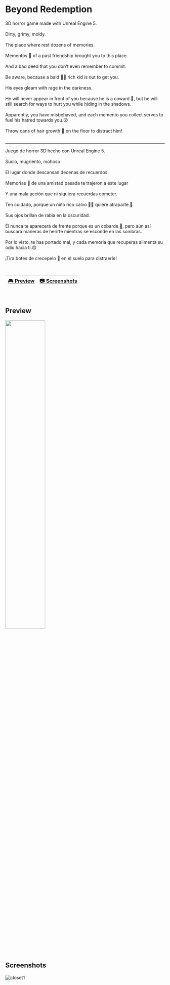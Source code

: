 # Beyond Redemption
3D horror game made with Unreal Engine 5.
<br>
<br>
Dirty, grimy, moldy.
<br>
<br>
The place where rest dozens of memories.
<br>
<br>
Mementos 📝 of a past friendship brought you to this place.
<br>
<br>
And a bad deed that you don't even remember to commit.
<br>
<br>
Be aware, because a bald 👨‍🦲 rich kid is out to get you.
<br>
<br>
His eyes gleam with rage in the darkness.
<br>
<br>
He will never appear in front of you because he is a coward 🐔, but he will still search for ways to hurt you while hiding in the shadows.
<br>
<br>
Apparently, you have misbehaved, and each memento you collect serves to fuel his hatred towards you.😡
<br>
<br>
Throw cans of hair growth 🍶 on the floor to distract him!
<br>
<br>

--------------------------------------------------------------
Juego de horror 3D hecho con Unreal Engine 5.
<br>
<br>
Sucio, mugriento, mohoso
<br>
<br>
El lugar donde descansan decenas de recuerdos.
<br>
<br>
Memorias 📝 de una amistad pasada te trajeron a este lugar
<br>
<br>
Y una mala acción que ni siquiera recuerdas cometer.
<br>
<br>
Ten cuidado, porque un niño rico calvo 👨‍🦲 quiere atraparte.🔪
<br>
<br>
Sus ojos brillan de rabia en la oscuridad.
<br>
<br>
Él nunca te aparecerá de frente porque es un cobarde 🐔, pero aún así buscará maneras de herirte mientras se esconde en las sombras.
<br>
<br>
Por lo visto, te has portado mal, y cada memoria que recuperas alimenta su odio hacia ti.😡
<br>
<br>
¡Tira botes de crecepelo 🍶 en el suelo para distraerle!

<br>

| [🎮 Preview](#preview) | [:camera: Screenshots](#screenshots) |
| --------------- | -------- |

<br>

## Preview

[<img src="https://cdn.pixabay.com/photo/2019/06/25/12/59/click-here-4298145_1280.png" width="50%">](https://www.youtube.com/watch?v=Wf63IvnhmEg "Demo game mechanics")


<br>
<br>

## Screenshots

![closet1](https://github.com/ricardobar96/Whispers-Of-Death/assets/73242474/c2125a31-fefe-4d23-abe8-c2d4f4f6ad59)
